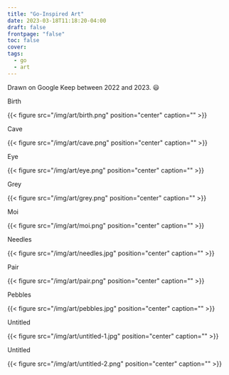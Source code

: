 ```yaml
---
title: "Go-Inspired Art"
date: 2023-03-18T11:18:20-04:00
draft: false
frontpage: "false"
toc: false
cover:
tags:
  - go
  - art
---
```


Drawn on Google Keep between 2022 and 2023. :smiley:

Birth

{{< figure src="/img/art/birth.png" position="center" caption="" >}}

Cave

{{< figure src="/img/art/cave.png" position="center" caption="" >}}

Eye

{{< figure src="/img/art/eye.png" position="center" caption="" >}}

Grey

{{< figure src="/img/art/grey.png" position="center" caption="" >}}

Moi

{{< figure src="/img/art/moi.png" position="center" caption="" >}}

Needles

{{< figure src="/img/art/needles.jpg" position="center" caption="" >}}

Pair

{{< figure src="/img/art/pair.png" position="center" caption="" >}}

Pebbles

{{< figure src="/img/art/pebbles.jpg" position="center" caption="" >}}

Untitled

{{< figure src="/img/art/untitled-1.jpg" position="center" caption="" >}}

Untitled

{{< figure src="/img/art/untitled-2.png" position="center" caption="" >}}

